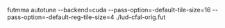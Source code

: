 futmma autotune --backend=cuda --pass-option=-default-tile-size=16 --pass-option=-default-reg-tile-size=4 ./lud-cfal-orig.fut